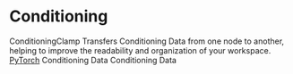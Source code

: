 # Conditioning

<deflist type="narrow">
    <def title="Full Name">
        ConditioningClamp
    </def>
    <def title="Description">
        Transfers Conditioning Data from one node to another,
        helping to improve the readability and organization of your workspace.
    </def>
        <def title="Backend">
            <a href="Modules.md" anchor="pytorch" summary="Image processing with pure Tensor without transformations.">PyTorch</a>
        </def>
    <def title="Input Parameters">
        <deflist type="narrow">
            <def title="Conditioning">
                Conditioning Data
            </def>
        </deflist>
    </def>
    <def title="Output Parameters">
        <deflist type="narrow">
            <def title="Conditioning">
                Conditioning Data
            </def>
        </deflist>
    </def>
</deflist>
